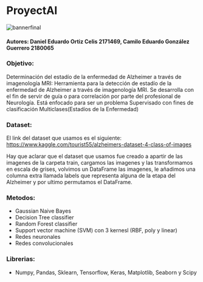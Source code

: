 # ProyectAl

![bannerfinal](https://user-images.githubusercontent.com/73614233/156931688-00cb3cb6-185d-43cb-a583-589f7a3aae59.png)

#### Autores: Daniel Eduardo Ortiz Celis 2171469, Camilo Eduardo González Guerrero 2180065

### Objetivo:
Determinación del estadío de la enfermedad de Alzheimer a través de imagenología MRI: 
Herramienta para la detección de estadío de la enfermedad de Alzheimer a través de imagenología MRI. Se desarrolla con el fin de servir de guía o para correlación por parte del profesional de Neurología. Está enfocado para ser un problema Supervisado con fines de clasificación Multiclases(Estadíos de la Enfermedad)

### Dataset: 
El link del dataset que usamos es el siguiente: https://www.kaggle.com/tourist55/alzheimers-dataset-4-class-of-images

Hay que aclarar que el dataset que usamos fue creado a apartir de las imagenes de la carpeta train, cargamos las imagenes y las transformamos en escala de grises, volvimos un DataFrame las imagenes, le añadimos una columna extra llamada labels que representa alguna de la etapa del Alzheimer y por ultimo permutamos el DataFrame.
### Metodos:
* Gaussian Naive Bayes
* Decision Tree classifier
* Random Forest classifier
* Support vector machine (SVM) con 3 kernesl (RBF, poly y linear)
* Redes neuronales
* Redes convolucionales

### Librerias:
* Numpy, Pandas, Sklearn, Tensorflow, Keras, Matplotlib, Seaborn y Scipy

